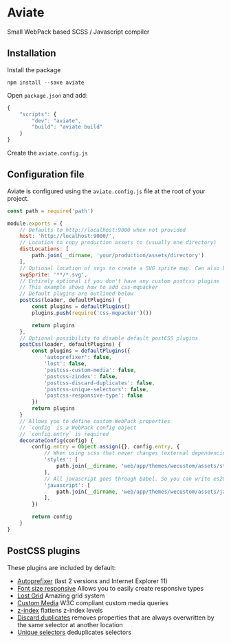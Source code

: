 # Aviate

Small WebPack based SCSS / Javascript compiler

## Installation

Install the package

```
npm install --save aviate
```

Open `package.json` and add:

```js
{
    "scripts": {
        "dev": "aviate",
        "build": "aviate build"
    }
}

```

Create the `aviate.config.js`

## Configuration file

Aviate is configured using the `aviate.config.js` file at the root of your project.

```js
const path = require('path')

module.exports = {
    // Defaults to http://localhost:9000 when not provided
    host: 'http://localhost:9000/',
    // Location to copy production assets to (usually one directory)
    distLocations: [
        path.join(__dirname, 'your/production/assets/directory')
    ],
    // Optional location of svgs to create a SVG sprite map. Can also be an object with configuration options for https://github.com/freshheads/svg-spritemap-webpack-plugin
    svgSprite: '**/*.svg',
    // Entirely optional if you don't have any custom postcss plugins
    // This example shows how to add css-mqpacker
    // Default plugins are outlined below
    postCss(loader, defaultPlugins) {
        const plugins = defaultPlugins()
        plugins.push(require('css-mqpacker')())

        return plugins
    },
    // Optional possibility to disable default postCSS plugins
    postCss(loader, defaultPlugins) {
        const plugins = defaultPlugins({
            'autoprefixer': false,
            'lost': false,
            'postcss-custom-media': false,
            'postcss-zindex': false,
            'postcss-discard-duplicates': false,
            'postcss-unique-selectors': false,
            'postcss-responsive-type': false
        })
        return plugins
    }
    // Allows you to define custom WebPack properties
    // `config` is a WebPack config object
    // `config.entry` is required
    decorateConfig(config) {
        config.entry = Object.assign({}, config.entry, {
            // When using scss that never changes (external dependencies) should be added to the array to greatly improve compilation time
            'styles': [
                path.join(__dirname, 'web/app/themes/wecustom/assets/styles/main.scss')
            ],
            // All javascript goes through Babel. So you can write es2015 (ES6) code. It also includes all requirements for compiling React
            'javascript': [
                path.join(__dirname, 'web/app/themes/wecustom/assets/javascript/main.js')
            ],
        })

        return config
    }
}
```

## PostCSS plugins

These plugins are included by default:

- [Autoprefixer](https://github.com/postcss/autoprefixer) (last 2 versions and Internet Explorer 11)
- [Font size responsive](https://github.com/seaneking/postcss-responsive-type) Allows you to easily create responsive types 
- [Lost Grid](http://lostgrid.org) Amazing grid system
- [Custom Media](https://github.com/postcss/postcss-custom-media) W3C compliant custom media queries
- [z-index](https://github.com/ben-eb/postcss-zindex) flattens z-index levels
- [Discard duplicates](https://github.com/ben-eb/postcss-discard-duplicates) removes properties that are always overwritten by the same selector at another location
- [Unique selectors](https://github.com/ben-eb/postcss-unique-selectors) deduplicates selectors
